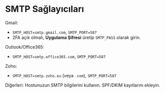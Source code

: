 # SMTP Sağlayıcıları

Gmail:
- `SMTP_HOST=smtp.gmail.com`, `SMTP_PORT=587`
- 2FA açık olmalı, **Uygulama Şifresi** üretip `SMTP_PASS` olarak girin.

Outlook/Office365:
- `SMTP_HOST=smtp.office365.com`, `SMTP_PORT=587`

Zoho:
- `SMTP_HOST=smtp.zoho.eu` (veya `.com`), `SMTP_PORT=587`

Diğerleri: Hostunuzun SMTP bilgilerini kullanın. SPF/DKIM kayıtlarını ekleyin.
